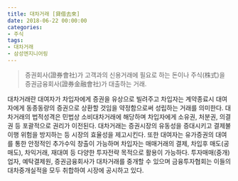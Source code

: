 ```yaml
---
title: 대차거래 [貸借去來]
date: 2018-06-22 00:00:00
categories:
- 주식
tags:
- 대차거래
- 삼성엔지니어링
---
```


> 증권회사(證券會社)가 고객과의 신용거래에 필요로 하는 돈이나 주식(株式)을 증권금융회사(證券金融會社)가 대출하는 거래.

대차거래란 대여자가 차입자에게 증권을 유상으로 빌려주고 차입자는 계약종료시 대여자에게 동종동량의 증권으로 상환할 것임을 약정함으로써 성립하는 거래를 의미한다. 대차거래의 법적성격은 민법상 소비대차거래에 해당하며 차입자에게 소유권, 처분권, 의결권 등 포괄적으로 권리가 이전된다. 대차거래는 증권시장의 유동성을 증대시키고 결제불이행 위험을 방지하는 등 시장의 효율성을 제고시킨다. 또한 대여자는 유가증권의 대여를 통한 안정적인 추가수익 창출이 가능하며 차입자는 매매거래의 결제, 차입후 매도(공매도), 차익거래, 재대여 등 다양한 투자전략 목적으로 활용이 가능하다. 투자매매(중개)업자, 예탁결제원, 증권금융회사가 대차거래를 중개할 수 있으며 금융투자협회는 이들의 대차중개실적을 모두 취합하여 시장에 공시하고 있다.
